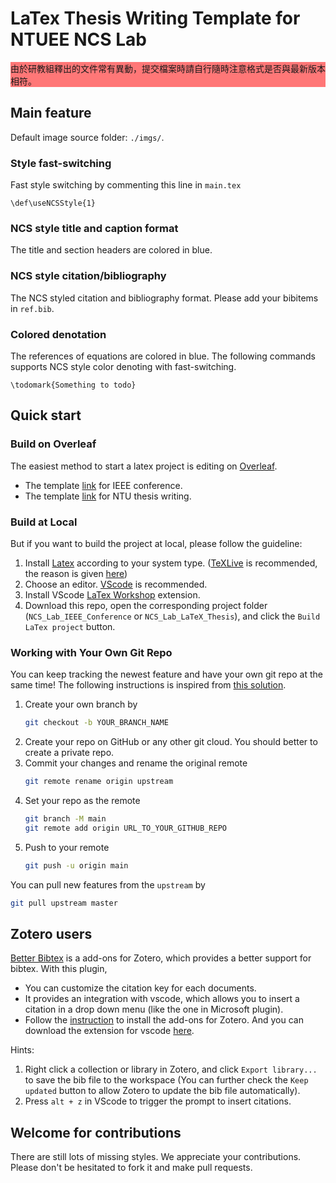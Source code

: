 # LaTex Thesis Writing Template for NTUEE NCS Lab

<div style="background-color:#FF7777;">
由於研教組釋出的文件常有異動，提交檔案時請自行隨時注意格式是否與最新版本相符。
</div>

## Main feature
Default image source folder: `./imgs/`.

### Style fast-switching
Fast style switching by commenting this line in `main.tex`
```
\def\useNCSStyle{1}
```

### NCS style title and caption format
The title and section headers are colored in blue. 

### NCS style citation/bibliography
The NCS styled citation and bibliography format. Please add your bibitems in `ref.bib`. 

### Colored denotation
The references of equations are colored in blue. The following commands supports NCS style color denoting with fast-switching.
```
\todomark{Something to todo}
```

## Quick start
### Build on Overleaf
The easiest method to start a latex project is editing on [Overleaf](https://www.overleaf.com). 
- The template [link](https://www.overleaf.com/read/psfhfxjdnbtf) for IEEE conference.
- The template [link](https://www.overleaf.com/read/cjhmcnpxjbgp) for NTU thesis writing.

### Build at Local
But if you want to build the project at local, please follow the guideline:
1. Install [Latex](https://www.latex-project.org/get/) according to your system type. ([TeXLive](https://tug.org/texlive/) is recommended, the reason is given [here](https://github.com/James-Yu/LaTeX-Workshop/wiki/Install#requirements))
2. Choose an editor. [VScode](https://code.visualstudio.com/) is recommended.
3. Install VScode [LaTex Workshop](https://marketplace.visualstudio.com/items?itemName=James-Yu.latex-workshop) extension.
4. Download this repo, open the corresponding project folder  (`NCS_Lab_IEEE_Conference` or `NCS_Lab_LaTeX_Thesis`), and click the `Build LaTex project` button.

### Working with Your Own Git Repo
You can keep tracking the newest feature and have your own git repo at the same time! The following instructions is inspired from [this solution](https://stackoverflow.com/questions/5181845/git-push-existing-repo-to-a-new-and-different-remote-repo-server).
1. Create your own branch by 
    ```bash
    git checkout -b YOUR_BRANCH_NAME
    ```
2. Create your repo on GitHub or any other git cloud. You should better to create a private repo.
3. Commit your changes and rename the original remote 
    ```bash
    git remote rename origin upstream
    ```
4. Set your repo as the remote
    ```bash
    git branch -M main
    git remote add origin URL_TO_YOUR_GITHUB_REPO
    ```
5. Push to your remote
    ```bash
    git push -u origin main
    ```
You can pull new features from the `upstream` by
```bash
git pull upstream master
```

## Zotero users
[Better Bibtex](https://retorque.re/zotero-better-bibtex/) is a add-ons for Zotero, which provides a better support for bibtex. With this plugin, 
- You can customize the citation key for each documents.
- It provides an integration with vscode, which allows you to insert a citation in a drop down menu (like the one in Microsoft plugin).
- Follow the [instruction](https://retorque.re/zotero-better-bibtex/installation/) to install the add-ons for Zotero. And you can download the extension for vscode [here](https://marketplace.visualstudio.com/items?itemName=bnavetta.zoterolatex).

Hints:
1. Right click a collection or library in Zotero, and click `Export library...` to save the bib file to the workspace (You can further check the `Keep updated` button to allow Zotero to update the bib file automatically). 
2. Press `alt + z` in VScode to trigger the prompt to insert citations.

## Welcome for contributions
There are still lots of missing styles. We appreciate your contributions. Please don't be hesitated to fork it and make pull requests.
